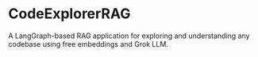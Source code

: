 # CodeExplorerRAG
A LangGraph-based RAG application for exploring and understanding any codebase using free embeddings and Grok LLM.
